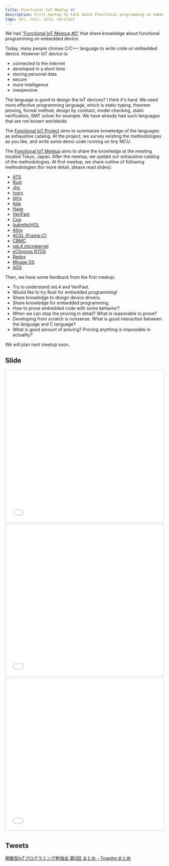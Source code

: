```yaml
---
title: Functional IoT Meetup #0
description: First meetup to talk about Functional programming on embedded device.
tags: ats, rust, sel4, verifast
---
```


We had ["Functional IoT Meetup #0"](https://fpiot.doorkeeper.jp/events/34203) that share knowledge about functional programming on embedded device.

Today, many people choose C/C++ language to write code on embedded device. However IoT device is:

* connected to the internet
* developed in a short time
* storing personal data
* secure
* more intelligence
* inexpensive

The language is good to design the IoT devices? I think it's hard. We need more effective programming language, which is static typing, theorem proving, formal method, design by contract, model checking, static verification, SMT solver for example. We have already had such languages that are not known worldwide.

The [Functional IoT Project](http://fpiot.metasepi.org/) aims to summarize knowledge of the languages as exhaustive catalog. At the project, we survey existing the methodologies as you like, and write some demo code running on tiny MCU.

The [Functional IoT Meetup](https://fpiot.doorkeeper.jp/) aims to share the knowledge at the meeting located Tokyo, Japan. After the meetup, we update our exhaustive catalog of the methodologies. At first meetup, we share outline of following methodologies (for more detail, please read slides):

* [ATS](http://www.ats-lang.org/)
* [Rust](https://www.rust-lang.org/)
* [Jhc](http://repetae.net/computer/jhc/)
* [Ivory](http://ivorylang.org/)
* [Idris](http://www.idris-lang.org/)
* [Ada](http://www.adacore.com/)
* [Haxe](http://haxe.org/)
* [VeriFast](http://people.cs.kuleuven.be/~bart.jacobs/verifast/)
* [Coq](https://coq.inria.fr/)
* [Isabelle/HOL](https://isabelle.in.tum.de/)
* [Alloy](http://alloy.mit.edu/)
* [ACSL (Frama-C)](http://frama-c.com/acsl.html)
* [CBMC](http://www.cprover.org/cbmc/)
* [seL4 microkernel](https://sel4.systems/)
* [eChronos RTOS](http://ssrg.nicta.com.au/projects/TS/echronos/)
* [Redox](http://www.redox-os.org/)
* [Mirage OS](http://www.xenproject.org/developers/teams/mirage-os.html)
* [AOS](https://github.com/xlq/aos)

Then, we have some feedback from the first meetup:

* Try to understand seL4 and VeriFast.
* Would like to try Rust for embedded programming!
* Share knowledge to design device drivers.
* Share knowledge for embedded programming.
* How to prove embedded code with some behavior?
* When we can stop the proving in detail? What is reasonable to prove?
* Developing from scratch is nonsense. What is good interaction between the language and C language?
* What is good amount of proving? Proving anything is impossible in actuality?

We will plan next meetup soon.

## Slide

<iframe src="//www.slideshare.net/slideshow/embed_code/key/2v2LxKbyOp5KYw" width="595" height="485" frameborder="0" marginwidth="0" marginheight="0" scrolling="no" style="border:1px solid #CCC; border-width:1px; margin-bottom:5px; max-width: 100%;" allowfullscreen> </iframe>
<iframe src="//www.slideshare.net/slideshow/embed_code/key/eOCt4Xt0P00GQp" width="595" height="485" frameborder="0" marginwidth="0" marginheight="0" scrolling="no" style="border:1px solid #CCC; border-width:1px; margin-bottom:5px; max-width: 100%;" allowfullscreen> </iframe>
<iframe src="//www.slideshare.net/slideshow/embed_code/key/NlQMgh1HtbmBVA" width="595" height="485" frameborder="0" marginwidth="0" marginheight="0" scrolling="no" style="border:1px solid #CCC; border-width:1px; margin-bottom:5px; max-width: 100%;" allowfullscreen> </iframe>

## Tweets

[関数型IoTプログラミング勉強会 第0回 まとめ - Togetterまとめ](http://togetter.com/li/932532)
